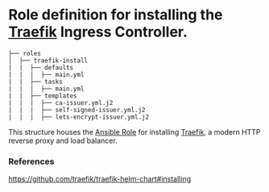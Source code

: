 # Role definition for installing the [Traefik](https://traefik.io/) Ingress Controller.

```
├── roles
│  ├── traefik-install
|  |  ├── defaults
|  |  |  ├── main.yml
|  |  ├── tasks 
|  |  |  ├── main.yml  
|  |  ├── templates
|  |  |  ├── ca-issuer.yml.j2
|  |  |  ├── self-signed-issuer.yml.j2
|  |  |  ├── lets-encrypt-issuer.yml.j2
```

This structure houses the [Ansible Role](https://docs.ansible.com/ansible/latest/playbook_guide/playbooks_reuse_roles.html#roles) for installing [Traefik](https://github.com/traefik/traefik-helm-chart), a modern HTTP reverse proxy and load balancer.

### References

https://github.com/traefik/traefik-helm-chart#installing






